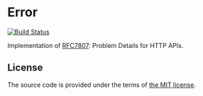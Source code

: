 # Error

[![Build Status][travis-img]][travis]

Implementation of [RFC7807][rfc7807]: Problem Details for HTTP APIs.



## License

The source code is provided under the terms of [the MIT license][license].

[rfc7807]:https://tools.ietf.org/html/rfc7807
[license]:http://www.opensource.org/licenses/MIT
[travis]:https://travis-ci.com/netology-group/svc-error-rs?branch=master
[travis-img]:https://travis-ci.com/netology-group/svc-error-rs.png?branch=master
